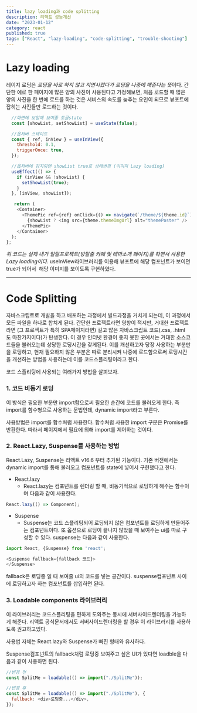 ```yaml
---
title: lazy loading과 code splitting
description: 리액트 성능개선
date: "2023-01-12"
category: react
published: true
tags: ["React", "lazy-loading", "code-splitting", "trouble-shooting"]
---
```


# Lazy loading

레이지 로딩은 *로딩을 바로 하지 않고 지연시켰다가 로딩을 나중에 해준다는 뜻*이다. 간단한 예로 한 페이지에 많은 양의 사진이 사용된다고 가정해보면, 처음 로드할 때 많은 양의 사진을 한 번에 로드를 하는 것은 서비스의 속도를 늦추는 요인이 되므로 뷰포트에 잡히는 사진들만 로드하는 것이다.

```javascript
  //화면에 보일때 보여줄 토글state
  const [showList, setShowList] = useState(false);

  //옵저버 스테이트
  const { ref, inView } = useInView({
    threshold: 0.1,
    triggerOnce: true,
  });

  //옵저버에 감지되면 showList true로 상태변경 (이미지 Lazy loading)
  useEffect(() => {
    if (inView && !showList) {
      setShowList(true);
    }
  }, [inView, showList]);

   return (
    <Container>
      <ThemePic ref={ref} onClick={() => navigate(`/theme/${theme.id}`)}>
        {showList ? <img src={theme.themeImgUrl} alt="themePoster" /> : null}
      </ThemePic>
    </Container>
  );
};
```

_위 코드는 실제 내가 일탈프로젝트(방탈출 카페 및 테마소개 페이지)를 하면서 사용한 Lazy loading이다._ useInView라이브러리를 이용해 뷰포트에 해당 컴포넌트가 보이면 true가 되어서  해당 이미지를 보이도록 구현하였다. </br>

---

# Code Splitting

자바스크립트로 개발을 하고 배포하는 과정에서 빌드과정을 거치게 되는데, 이 과정에서 모든 파일을 하나로 합치게 된다. 간단한 프로젝트라면 영향이 적지만, 거대한 프로젝트라면 (그 프로젝트가 특히 SPA페이지라면) 길고 많은 자바스크립트 코드(.css, .html 도 마찬가지이다)가 탄생한다. 이 경우 인터넷 환경이 좋지 못한 곳에서는 거대한 소스코드들을 불러오는데 상당한 로딩시간을 갖게된다. 이를 개선하고자 당장 사용하는 부분만을 로딩하고, 현재 필요하지 않은 부분은 따로 분리시켜 나중에 로드함으로써 로딩시간을 개선하는 방법을 사용하는데 이를 코드스플리팅이라고 한다. </br>

코드 스플리팅에 사용되는 여러가지 방법을 살펴보자.

### 1. 코드 비동기 로딩

이 방식은 필요한 부분만 import함으로써 필요한 순간에 코드를 불러오게 한다. 즉 import를 함수형으로 사용하는 문법인데, dynamic import라고 부른다. </br>

사용방법은 import를 함수처럼 사용한다. 함수처럼 사용한 import 구문은 Promise를 반환한다. 따라서 페이지에서 필요에 의해 import를 제어하는 것이다.

### 2. React.Lazy, Suspense를 사용하는 방법

React.Lazy, Suspense는 리액트 v16.6 부터 추가된 기능이다. 기존 버전에서는 dynamic import를 통해 불러오고 컴포넌트를 state에 넣어서 구현했다고 한다.

- React.lazy
  - React.lazy는 컴포넌트를 렌더링 할 때, 비동기적으로 로딩하게 해주는 함수이며 다음과 같이 사용한다.

```javascript
React.lazy(() => Component);
```

- Suspense
  - Suspense는 코드 스플리팅되어 로딩되지 않은 컴포넌트를 로딩하게 만들어주는 컴포넌트이다. 또 옵션으로 로딩이 끝나지 않았을 때 보여주는 ui를 따로 구성할 수 있다. suspense는 다음과 같이 사용한다.

```javascript
import React, {Suspense} from 'react';

<Suspense fallback={fallback 코드}>
</Suspense>
```

fallback은 로딩중 일 때 보여줄 ui의 코드를 넣는 공간이다. suspense컴포넌트 사이에 로딩하고자 하는 컴포넌트를 삽입하면 된다.

### 3. Loadable components 라이브러리

이 라이브러리는 코드스플리팅을 편하게 도와주는 동시에 서버사이드렌더링을 가능하게 해준다. 리액트 공식문서에서도 서버사이드렌더링을 할 경우 이 라이브러리를 사용하도록 권고하고있다.</br>

사용법 자체는 React.lazy와 Suspense가 빠진 형태와 유사하다.</br>

Suspense컴포넌트의 fallback처럼 로딩중 보여주고 싶은 UI가 있다면 loadble을 다음과 같이 사용하면 된다.

```javascript
//변경 전
const SplitMe = loadable(() => import("./SplitMe"));

//변경 후
const SplitMe = loadable(() => import("./SplitMe"), {
  fallback: <div>로딩중...</div>,
});
```
